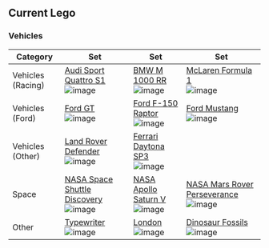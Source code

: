 ## Current Lego

### Vehicles

| Category | Set | Set | Set |
| --- | --- | --- | --- |
| Vehicles (Racing) | [Audi Sport Quattro S1](https://www.lego.com/en-gb/product/1985-audi-sport-quattro-s1-76897)<br>![image](https://github.com/JakeSteam/Notes/assets/12380876/d6c41f86-16ce-4d08-af10-1cc4991595ac) | [BMW M 1000 RR](https://www.lego.com/en-gb/product/bmw-m-1000-rr-42130)<br>![image](https://github.com/JakeSteam/Notes/assets/12380876/2f3b2bd7-d999-4c00-b539-f512dff77e93) | [McLaren Formula 1](https://www.lego.com/en-gb/product/mclaren-formula-1-race-car-42141)<br>![image](https://github.com/JakeSteam/Notes/assets/12380876/e92e44f2-886c-4841-b67c-e3dc01e91400) |
| Vehicles (Ford) | [Ford GT](https://www.lego.com/en-gb/product/2022-ford-gt-42154)<br>![image](https://github.com/JakeSteam/Notes/assets/12380876/1d03cbd3-df24-4fa5-b909-caa5caacbeb3) | [Ford F-150 Raptor](https://www.lego.com/en-gb/product/ford-f-150-raptor-42126)<br>![image](https://github.com/JakeSteam/Notes/assets/12380876/b15d0e76-f064-413c-9ab4-07b603179c60) | [Ford Mustang](https://www.lego.com/en-gb/product/ford-mustang-10265)<br>![image](https://github.com/JakeSteam/Notes/assets/12380876/a9b51c91-83ab-44da-9f57-d54c90091dea) |
| Vehicles (Other) | [Land Rover Defender](https://www.lego.com/en-gb/product/land-rover-defender-42110)<br>![image](https://github.com/JakeSteam/Notes/assets/12380876/2b0bcfe3-e6a6-4a85-9087-b873e24cd004) | [Ferrari Daytona SP3](https://www.lego.com/en-gb/product/ferrari-daytona-sp3-42143)<br>![image](https://github.com/JakeSteam/Notes/assets/12380876/b024a616-c285-44a9-9e96-77977407dbe4) | |
| Space | [NASA Space Shuttle Discovery](https://www.lego.com/en-gb/product/nasa-space-shuttle-discovery-10283)<br>![image](https://github.com/JakeSteam/Notes/assets/12380876/239980a5-ca64-48b8-ac0a-724769888cd1) | [NASA Apollo Saturn V](https://www.lego.com/en-gb/product/lego-nasa-apollo-saturn-v-92176)<br>![image](https://github.com/JakeSteam/Notes/assets/12380876/b4a1c94e-7c7e-4adb-963b-a10404396805) | [NASA Mars Rover Perseverance](https://www.lego.com/en-gb/product/nasa-mars-rover-perseverance-42158)<br>![image](https://github.com/JakeSteam/Notes/assets/12380876/8f0807ce-81d3-483a-834e-30b828b1954a) |
| Other | [Typewriter](https://www.lego.com/en-gb/product/typewriter-21327)<br>![image](https://github.com/JakeSteam/Notes/assets/12380876/57fe8ab1-72d5-4373-9e6e-f6b1bd8af390) | [London](https://www.lego.com/en-gb/product/london-21034)<br>![image](https://github.com/JakeSteam/Notes/assets/12380876/5b58123b-3135-4e60-8780-1b9c669e32d6) | [Dinosaur Fossils](https://www.lego.com/en-gb/product/dinosaur-fossils-21320)<br>![image](https://github.com/JakeSteam/Notes/assets/12380876/7ebb4f5d-95ee-439c-a106-9eaeef558645) |
